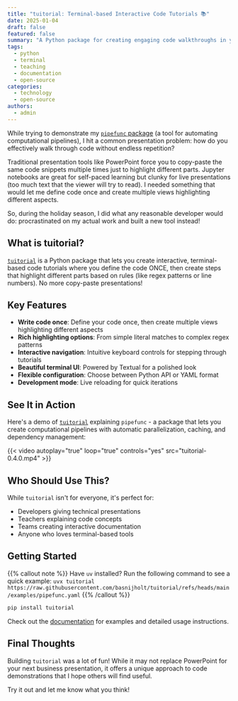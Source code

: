 ```yaml
---
title: "tuitorial: Terminal-based Interactive Code Tutorials 📚"
date: 2025-01-04
draft: false
featured: false
summary: "A Python package for creating engaging code walkthroughs in your terminal with rich highlighting options and interactive navigation. 💻"
tags:
  - python
  - terminal
  - teaching
  - documentation
  - open-source
categories:
  - technology
  - open-source
authors:
  - admin
---
```


While trying to demonstrate my [`pipefunc` package](https://github.com/pipefunc/pipefunc) (a tool for automating computational pipelines), I hit a common presentation problem: how do you effectively walk through code without endless repetition?

Traditional presentation tools like PowerPoint force you to copy-paste the same code snippets multiple times just to highlight different parts. Jupyter notebooks are great for self-paced learning but clunky for live presentations (too much text that the viewer will try to read). I needed something that would let me define code once and create multiple views highlighting different aspects.

So, during the holiday season, I did what any reasonable developer would do: procrastinated on my actual work and built a new tool instead!

## What is tuitorial?

[`tuitorial`](https://github.com/basnijholt/tuitorial) is a Python package that lets you create interactive, terminal-based code tutorials where you define the code ONCE, then create steps that highlight different parts based on rules (like regex patterns or line numbers). No more copy-paste presentations!

## Key Features

- **Write code once**: Define your code once, then create multiple views highlighting different aspects
- **Rich highlighting options**: From simple literal matches to complex regex patterns
- **Interactive navigation**: Intuitive keyboard controls for stepping through tutorials
- **Beautiful terminal UI**: Powered by Textual for a polished look
- **Flexible configuration**: Choose between Python API or YAML format
- **Development mode**: Live reloading for quick iterations

## See It in Action

Here's a demo of [`tuitorial`](https://github.com/basnijholt/tuitorial) explaining `pipefunc` - a package that lets you create computational pipelines with automatic parallelization, caching, and dependency management:

{{< video autoplay="true" loop="true" controls="yes" src="tuitorial-0.4.0.mp4" >}}

## Who Should Use This?

While `tuitorial` isn't for everyone, it's perfect for:

- Developers giving technical presentations
- Teachers explaining code concepts
- Teams creating interactive documentation
- Anyone who loves terminal-based tools

## Getting Started

{{% callout note %}}
Have `uv` installed? Run the following command to see a quick example:
`uvx tuitorial https://raw.githubusercontent.com/basnijholt/tuitorial/refs/heads/main/examples/pipefunc.yaml`
{{% /callout %}}


```bash
pip install tuitorial
```

Check out the [documentation](https://github.com/basnijholt/tuitorial) for examples and detailed usage instructions.

## Final Thoughts

Building `tuitorial` was a lot of fun!
While it may not replace PowerPoint for your next business presentation, it offers a unique approach to code demonstrations that I hope others will find useful.

Try it out and let me know what you think!
